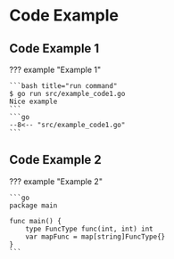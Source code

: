 # Code Example

## Code Example 1

??? example "Example 1"

    ```bash title="run command"
    $ go run src/example_code1.go
    Nice example
    ```
    ```go
    --8<-- "src/example_code1.go"
    ```

## Code Example 2

??? example "Example 2"

    ```go
    package main

    func main() {
        type FuncType func(int, int) int
        var mapFunc = map[string]FuncType{}
    }
    ```
